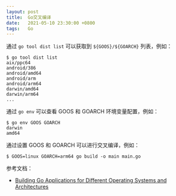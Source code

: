 ```yaml
---
layout: post
title:  Go交叉编译
date:   2021-05-10 23:30:00 +0800
tags:   Go
---
```


通过 `go tool dist list` 可以获取到 `${GOOS}/${GOARCH}` 列表，例如：

```shell
$ go tool dist list
aix/ppc64
android/386
android/amd64
android/arm
android/arm64
darwin/amd64
darwin/arm64
...
```

通过 `go env` 可以查看 GOOS 和 GOARCH 环境变量配置，例如：

```shell
$ go env GOOS GOARCH
darwin
amd64
```

通过设置 GOOS 和 GOARCH 可以进行交叉编译，例如：

```shell
$ GOOS=linux GOARCH=arm64 go build -o main main.go
```

参考文档：

- [Building Go Applications for Different Operating Systems and Architectures](https://www.digitalocean.com/community/tutorials/building-go-applications-for-different-operating-systems-and-architectures)
